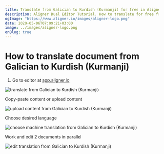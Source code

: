 ```yaml
---
title: Translate from Galician to Kurdish (Kurmanji) for free in Aligner Editor
description: Aligner Dual Editor Tutorial. How to translate for free from Galician to Kurdish (Kurmanji). Aligner is multilingual document management platform. 
ogImage: "https://www.aligner.io/images/aligner-logo.png"
date: 2020-05-06T07:09:21+03:00
image: ../images/aligner-logo.png
onBlog: true
---
```


# How to translate document from Galician to Kurdish (Kurmanji)

1. Go to editor at [app.aligner.io](https://app.aligner.io "Aligner App web page")

![translate from Galician to Kurdish (Kurmanji)](../aligner-blank-editor.png "translate from Galician to Kurdish (Kurmanji)")

Copy-paste content or upload content

![upload content from Galician to Kurdish (Kurmanji)](../aligner-uploaded-document.png "upload content from Galician to Kurdish (Kurmanji)")

Choose desired language

![choose machine translation from Galician to Kurdish (Kurmanji)](../aligner-language-dropdown.png "choose machine translation from Galician to Kurdish (Kurmanji)")

Work and edit 2 documents in parallel

![edit translation from Galician to Kurdish (Kurmanji)](../aligner-double-sitded-editor.png "edit translation from Galician to Kurdish (Kurmanji)")

